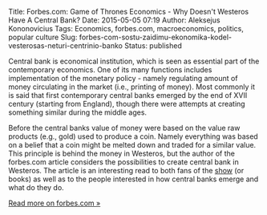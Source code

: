 Title: Forbes.com: Game of Thrones Economics - Why Doesn't Westeros Have A Central Bank?
Date: 2015-05-05 07:19
Author: Aleksejus Kononovicius
Tags: Economics, forbes.com, macroeconomics, politics, popular culture
Slug: forbes-com-sostu-zaidimu-ekonomika-kodel-vesterosas-neturi-centrinio-banko
Status: published

Central
bank is economical institution, which is seen as essential part of the
contemporary economics. One of its many functions includes
implementation of the monetary policy - namely regulating amount of
money circulating in the market (i.e., printing of money). Most commonly
it is said that first contemporary central banks emerged by the end of
XVII century (starting from England), though there were attempts at
creating something similar during the middle ages.

Before the central banks value of money were based on the value raw
products (e.g., gold) used to produce a coin. Namely everything was
based on a belief that a coin might be melted down and traded for a
similar value. This principle is behind the money in Westeros, but the
author of the forbes.com article considers the possibilities to create
central bank in Westeros. The article is an interesting read to both
fans of the [show](http://www.hbo.com/game-of-thrones) (or books) as
well as to the people interested in how central banks emerge and what do
they do.

[Read more on forbes.com
»](http://www.forbes.com/sites/modeledbehavior/2015/04/18/game-of-thrones-economics-why-doesnt-westeros-have-a-central-bank/)
